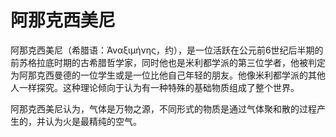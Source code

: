 # 阿那克西美尼

 

阿那克西美尼（希腊语：Ἀναξιμήνης，约），是一位活跃在公元前6世纪后半期的前苏格拉底时期的古希腊哲学家，同时他也是米利都学派的第三位学者，他被判定为阿那克西曼德的一位学生或是一位比他自己年轻的朋友。他像米利都学派的其他人一样探究。这种理论倾向于认为有一种特殊的基础物质组成了整个世界。

阿那克西美尼认为，气体是万物之源，不同形式的物质是通过气体聚和散的过程产生的，并认为火是最精纯的空气。




